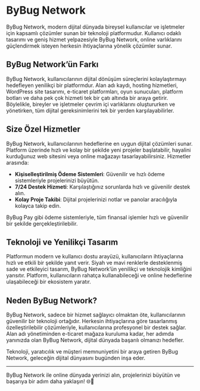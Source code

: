 # ByBug Network

ByBug Network, modern dijital dünyada bireysel kullanıcılar ve işletmeler için kapsamlı çözümler sunan bir teknoloji platformudur. Kullanıcı odaklı tasarımı ve geniş hizmet yelpazesiyle ByBug Network, online varlıklarını güçlendirmek isteyen herkesin ihtiyaçlarına yönelik çözümler sunar.

## ByBug Network’ün Farkı
ByBug Network, kullanıcılarının dijital dönüşüm süreçlerini kolaylaştırmayı hedefleyen yenilikçi bir platformdur. Alan adı kaydı, hosting hizmetleri, WordPress site tasarımı, e-ticaret platformları, oyun sunucuları, platform botları ve daha pek çok hizmeti tek bir çatı altında bir araya getirir. Böylelikle, bireyler ve işletmeler çevrim içi varlıklarını oluştururken ve yönetirken, tüm dijital gereksinimlerini tek bir yerden karşılayabilirler.

## Size Özel Hizmetler
ByBug Network, kullanıcılarının hedeflerine en uygun dijital çözümleri sunar. Platform üzerinde hızlı ve kolay bir şekilde yeni projeler başlatabilir, hayalini kurduğunuz web sitesini veya online mağazayı tasarlayabilirsiniz. Hizmetler arasında:

- **Kişiselleştirilmiş Ödeme Sistemleri**: Güvenilir ve hızlı ödeme sistemleriyle projelerinizi büyütün.
- **7/24 Destek Hizmeti**: Karşılaştığınız sorunlarda hızlı ve güvenilir destek alın.
- **Kolay Proje Takibi**: Dijital projelerinizi notlar ve panolar aracılığıyla kolayca takip edin.

ByBug Pay gibi ödeme sistemleriyle, tüm finansal işlemler hızlı ve güvenilir bir şekilde gerçekleştirilebilir.

## Teknoloji ve Yenilikçi Tasarım
Platformun modern ve kullanıcı dostu arayüzü, kullanıcıların ihtiyaçlarına hızlı ve etkili bir şekilde yanıt verir. Siyah ve mavi renklerle desteklenmiş sade ve etkileyici tasarım, ByBug Network’ün yenilikçi ve teknolojik kimliğini yansıtır. Platform, kullanıcıların rahatça kullanabileceği ve online hedeflerine ulaşabileceği bir ekosistem yaratır.

## Neden ByBug Network?
ByBug Network, sadece bir hizmet sağlayıcı olmaktan öte, kullanıcılarının güvenilir bir teknoloji ortağıdır. Herkesin ihtiyaçlarına göre tasarlanmış özelleştirilebilir çözümleriyle, kullanıcılarına profesyonel bir destek sağlar. Alan adı yönetiminden e-ticaret mağaza kuruluma kadar, her adımda yanınızda olan ByBug Network, dijital dünyada başarılı olmanızı hedefler.

Teknoloji, yaratıcılık ve müşteri memnuniyetini bir araya getiren ByBug Network, geleceğin dijital dünyasını bugünden inşa eder.

---

ByBug Network ile online dünyada yerinizi alın, projelerinizi büyütün ve başarıya bir adım daha yaklaşın! 🌐🚀
